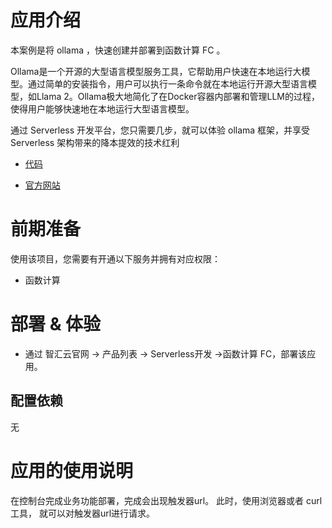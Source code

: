 # 应用介绍

本案例是将 ollama ，快速创建并部署到函数计算 FC 。

Ollama是一个开源的大型语言模型服务工具，它帮助用户快速在本地运行大模型。通过简单的安装指令，用户可以执行一条命令就在本地运行开源大型语言模型，如Llama 2。Ollama极大地简化了在Docker容器内部署和管理LLM的过程，使得用户能够快速地在本地运行大型语言模型。

通过 Serverless 开发平台，您只需要几步，就可以体验 ollama 框架，并享受 Serverless 架构带来的降本提效的技术红利

* [代码](https://github.com/Qihoo360/fc-templates/tree/feature/fc-app-test/applications/ArtificialIntelligence/ollama/src)

* [官方网站](https://ollama.com)

# 前期准备

使用该项目，您需要有开通以下服务并拥有对应权限：

* 函数计算

# 部署 & 体验

* 通过 智汇云官网 -> 产品列表 -> Serverless开发 ->函数计算 FC，部署该应用。

## 配置依赖

无

# 应用的使用说明

在控制台完成业务功能部署，完成会出现触发器url。
此时，使用浏览器或者 curl 工具， 就可以对触发器url进行请求。

